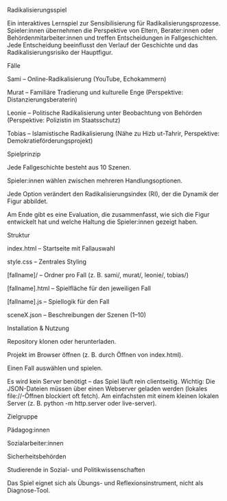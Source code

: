 Radikalisierungsspiel

Ein interaktives Lernspiel zur Sensibilisierung für Radikalisierungsprozesse.
Spieler:innen übernehmen die Perspektive von Eltern, Berater:innen oder Behördenmitarbeiter:innen und treffen Entscheidungen in Fallgeschichten. Jede Entscheidung beeinflusst den Verlauf der Geschichte und das Radikalisierungsrisiko der Hauptfigur.

Fälle

Sami – Online-Radikalisierung (YouTube, Echokammern)

Murat – Familiäre Tradierung und kulturelle Enge (Perspektive: Distanzierungsberaterin)

Leonie – Politische Radikalisierung unter Beobachtung von Behörden (Perspektive: Polizistin im Staatsschutz)

Tobias – Islamistische Radikalisierung (Nähe zu Hizb ut-Tahrir, Perspektive: Demokratieförderungsprojekt)

Spielprinzip

Jede Fallgeschichte besteht aus 10 Szenen.

Spieler:innen wählen zwischen mehreren Handlungsoptionen.

Jede Option verändert den Radikalisierungsindex (RI), der die Dynamik der Figur abbildet.

Am Ende gibt es eine Evaluation, die zusammenfasst, wie sich die Figur entwickelt hat und welche Haltung die Spieler:innen gezeigt haben.

Struktur

index.html – Startseite mit Fallauswahl

style.css – Zentrales Styling

[fallname]/ – Ordner pro Fall (z. B. sami/, murat/, leonie/, tobias/)

[fallname].html – Spielfläche für den jeweiligen Fall

[fallname].js – Spiellogik für den Fall

sceneX.json – Beschreibungen der Szenen (1–10)

Installation & Nutzung

Repository klonen oder herunterladen.

Projekt im Browser öffnen (z. B. durch Öffnen von index.html).

Einen Fall auswählen und spielen.

Es wird kein Server benötigt – das Spiel läuft rein clientseitig.
Wichtig: Die JSON-Dateien müssen über einen Webserver geladen werden (lokales file://-Öffnen blockiert oft fetch). Am einfachsten mit einem kleinen lokalen Server (z. B. python -m http.server oder live-server).

Zielgruppe

Pädagog:innen

Sozialarbeiter:innen

Sicherheitsbehörden

Studierende in Sozial- und Politikwissenschaften

Das Spiel eignet sich als Übungs- und Reflexionsinstrument, nicht als Diagnose-Tool.